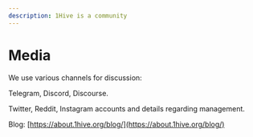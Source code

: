 ```yaml
---
description: 1Hive is a community
---
```


# Media

We use various channels for discussion:

Telegram, Discord, Discourse.



Twitter, Reddit, Instagram accounts and details regarding management.

Blog: [https://about.1hive.org/blog/](https://about.1hive.org/blog/)


